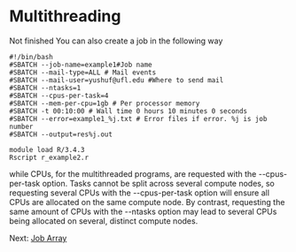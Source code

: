 # Multithreading #
Not finished
You can also create a job in the following way

    #!/bin/bash 
    #SBATCH --job-name=example1#Job name 
    #SBATCH --mail-type=ALL # Mail events 
    #SBATCH --mail-user=yushuf@ufl.edu #Where to send mail 
    #SBATCH --ntasks=1
    #SBATCH --cpus-per-task=4
    #SBATCH --mem-per-cpu=1gb # Per processor memory 
    #SBATCH -t 00:10:00 # Wall time 0 hours 10 minutes 0 seconds 
    #SBATCH --error=example1_%j.txt # Error files if error. %j is job number 
    #SBATCH --output=res%j.out 
    
    module load R/3.4.3 
    Rscript r_example2.r



while CPUs, for the multithreaded programs, are requested with the --cpus-per-task option. Tasks cannot be split across several compute nodes, so requesting several CPUs with the --cpus-per-task option will ensure all CPUs are allocated on the same compute node. By contrast, requesting the same amount of CPUs with the --ntasks option may lead to several CPUs being allocated on several, distinct compute nodes.

Next: [Job Array](https://github.com/yushuf/BiostatComputing/blob/master/Array.md)
